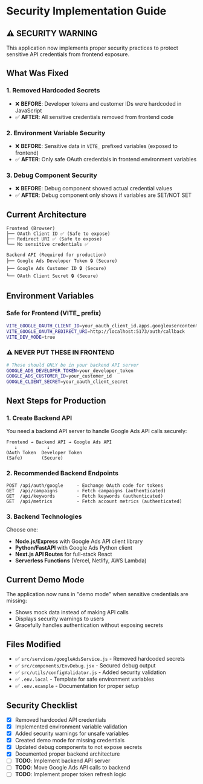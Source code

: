 # Security Implementation Guide

## ⚠️ SECURITY WARNING

This application now implements proper security practices to protect sensitive API credentials from frontend exposure.

## What Was Fixed

### 1. Removed Hardcoded Secrets
- ❌ **BEFORE**: Developer tokens and customer IDs were hardcoded in JavaScript
- ✅ **AFTER**: All sensitive credentials removed from frontend code

### 2. Environment Variable Security
- ❌ **BEFORE**: Sensitive data in `VITE_` prefixed variables (exposed to frontend)
- ✅ **AFTER**: Only safe OAuth credentials in frontend environment variables

### 3. Debug Component Security
- ❌ **BEFORE**: Debug component showed actual credential values
- ✅ **AFTER**: Debug component only shows if variables are SET/NOT SET

## Current Architecture

```
Frontend (Browser)
├── OAuth Client ID ✅ (Safe to expose)
├── Redirect URI ✅ (Safe to expose)
└── No sensitive credentials ✅

Backend API (Required for production)
├── Google Ads Developer Token 🔒 (Secure)
├── Google Ads Customer ID 🔒 (Secure)
└── OAuth Client Secret 🔒 (Secure)
```

## Environment Variables

### Safe for Frontend (VITE_ prefix)
```bash
VITE_GOOGLE_OAUTH_CLIENT_ID=your_oauth_client_id.apps.googleusercontent.com
VITE_GOOGLE_OAUTH_REDIRECT_URI=http://localhost:5173/auth/callback
VITE_DEV_MODE=true
```

### ⚠️ NEVER PUT THESE IN FRONTEND
```bash
# These should ONLY be in your backend API server
GOOGLE_ADS_DEVELOPER_TOKEN=your_developer_token
GOOGLE_ADS_CUSTOMER_ID=your_customer_id
GOOGLE_CLIENT_SECRET=your_oauth_client_secret
```

## Next Steps for Production

### 1. Create Backend API
You need a backend API server to handle Google Ads API calls securely:

```
Frontend → Backend API → Google Ads API
   ↓           ↓
OAuth Token  Developer Token
(Safe)       (Secure)
```

### 2. Recommended Backend Endpoints
```
POST /api/auth/google     - Exchange OAuth code for tokens
GET  /api/campaigns       - Fetch campaigns (authenticated)
GET  /api/keywords        - Fetch keywords (authenticated)  
GET  /api/metrics         - Fetch account metrics (authenticated)
```

### 3. Backend Technologies
Choose one:
- **Node.js/Express** with Google Ads API client library
- **Python/FastAPI** with Google Ads Python client
- **Next.js API Routes** for full-stack React
- **Serverless Functions** (Vercel, Netlify, AWS Lambda)

## Current Demo Mode

The application now runs in "demo mode" when sensitive credentials are missing:
- Shows mock data instead of making API calls
- Displays security warnings to users
- Gracefully handles authentication without exposing secrets

## Files Modified

- ✅ `src/services/googleAdsService.js` - Removed hardcoded secrets
- ✅ `src/components/EnvDebug.jsx` - Secured debug output
- ✅ `src/utils/configValidator.js` - Added security validation
- ✅ `.env.local` - Template for safe environment variables
- ✅ `.env.example` - Documentation for proper setup

## Security Checklist

- [x] Removed hardcoded API credentials
- [x] Implemented environment variable validation
- [x] Added security warnings for unsafe variables
- [x] Created demo mode for missing credentials
- [x] Updated debug components to not expose secrets
- [x] Documented proper backend architecture
- [ ] **TODO**: Implement backend API server
- [ ] **TODO**: Move Google Ads API calls to backend
- [ ] **TODO**: Implement proper token refresh logic
